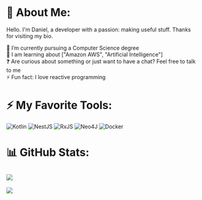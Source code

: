 # 💫 About Me:
Hello. I'm Daniel, a developer with a passion: making useful stuff. Thanks for visiting my bio.

🔭 I’m currently pursuing a Computer Science degree  <br>🌱 I am learning about ["Amazon AWS", "Artificial Intelligence"]<br>❓ Are curious about something or just want to have a chat? Feel free to talk to me  <br>⚡ Fun fact: I love reactive programming

# ⚡️ My Favorite Tools:
![Kotlin](https://img.shields.io/badge/kotlin-%230095D5.svg?style=for-the-badge&logo=kotlin&logoColor=white) 
![NestJS](https://img.shields.io/badge/nestjs-%23E0234E.svg?style=for-the-badge&logo=nestjs&logoColor=white)
![RxJS](https://img.shields.io/badge/rxjs-%23B7178C.svg?style=for-the-badge&logo=reactivex&logoColor=white)
![Neo4J](https://img.shields.io/badge/Neo4j-008CC1?style=for-the-badge&logo=neo4j&logoColor=white)
![Docker](https://img.shields.io/badge/docker-%230db7ed.svg?style=for-the-badge&logo=docker&logoColor=white)

# 📊 GitHub Stats:
![](https://github-readme-stats-sigma-five.vercel.app/api/top-langs/?username=opensrcerer&theme=dark&hide_border=false&include_all_commits=true&count_private=false&layout=compact)
---
![](https://komarev.com/ghpvc/?username=opensrcerer&color=3acbc4&style=for-the-badge)
